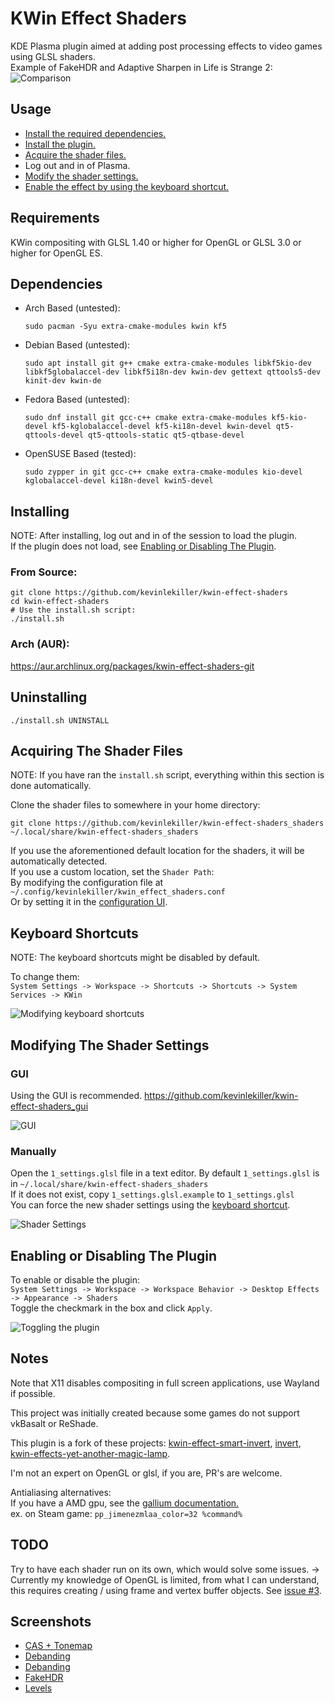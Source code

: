 # KWin Effect Shaders
KDE Plasma plugin aimed at adding post processing effects to video games using GLSL shaders.\
Example of FakeHDR and Adaptive Sharpen in Life is Strange 2:
![Comparison](https://github.com/kevinlekiller/kwin-effect-shaders/raw/main/images/comparison.png)
## Usage
- [Install the required dependencies.](#dependencies)
- [Install the plugin.](#installing)
- [Acquire the shader files.](#acquiring-the-shader-files)
- Log out and in of Plasma.
- [Modify the shader settings.](#modifying-the-shader-settings)
- [Enable the effect by using the keyboard shortcut.](#keyboard-shortcuts)
## Requirements
KWin compositing with GLSL 1.40 or higher for OpenGL or GLSL 3.0 or higher for OpenGL ES.
## Dependencies
- Arch Based (untested):

      sudo pacman -Syu extra-cmake-modules kwin kf5
- Debian Based (untested):

      sudo apt install git g++ cmake extra-cmake-modules libkf5kio-dev libkf5globalaccel-dev libkf5i18n-dev kwin-dev gettext qttools5-dev kinit-dev kwin-de
- Fedora Based (untested):

      sudo dnf install git gcc-c++ cmake extra-cmake-modules kf5-kio-devel kf5-kglobalaccel-devel kf5-ki18n-devel kwin-devel qt5-qttools-devel qt5-qttools-static qt5-qtbase-devel
- OpenSUSE Based (tested):

      sudo zypper in git gcc-c++ cmake extra-cmake-modules kio-devel kglobalaccel-devel ki18n-devel kwin5-devel
## Installing
NOTE: After installing, log out and in of the session to load the plugin.\
If the plugin does not load, see [Enabling or Disabling The Plugin](#enabling-or-disabling-the-plugin).
### From Source:
    git clone https://github.com/kevinlekiller/kwin-effect-shaders
    cd kwin-effect-shaders
    # Use the install.sh script:
    ./install.sh
### Arch (AUR):
https://aur.archlinux.org/packages/kwin-effect-shaders-git
## Uninstalling
    ./install.sh UNINSTALL
## Acquiring The Shader Files
NOTE: If you have ran the `install.sh` script, everything within this section is done automatically.

Clone the shader files to somewhere in your home directory:

    git clone https://github.com/kevinlekiller/kwin-effect-shaders_shaders ~/.local/share/kwin-effect-shaders_shaders

If you use the aforementioned default location for the shaders, it will be automatically detected.\
If you use a custom location, set the `Shader Path`:\
By modifying the configuration file at `~/.config/kevinlekiller/kwin_effect_shaders.conf`\
Or by setting it in the [configuration UI](#gui).
## Keyboard Shortcuts
NOTE: The keyboard shortcuts might be disabled by default.

To change them:\
`System Settings -> Workspace -> Shortcuts -> Shortcuts -> System Services -> KWin`

![Modifying keyboard shortcuts](https://github.com/kevinlekiller/kwin-effect-shaders/raw/main/images/keyboard_shortcuts.png)
## Modifying The Shader Settings
### GUI
Using the GUI is recommended. https://github.com/kevinlekiller/kwin-effect-shaders_gui

![GUI](https://github.com/kevinlekiller/kwin-effect-shaders/raw/main/images/GUI.png)
### Manually
Open the `1_settings.glsl` file in a text editor. By default `1_settings.glsl` is in `~/.local/share/kwin-effect-shaders_shaders`\
If it does not exist, copy `1_settings.glsl.example` to `1_settings.glsl`\
You can force the new shader settings using the [keyboard shortcut](#keyboard-shortcuts).

![Shader Settings](https://github.com/kevinlekiller/kwin-effect-shaders/raw/main/images/shader_settings.png)
## Enabling or Disabling The Plugin
To enable or disable the plugin:\
`System Settings -> Workspace -> Workspace Behavior -> Desktop Effects -> Appearance -> Shaders`\
Toggle the checkmark in the box and click `Apply`.

![Toggling the plugin](https://github.com/kevinlekiller/kwin-effect-shaders/raw/main/images/toggle_plugin.png)
## Notes
Note that X11 disables compositing in full screen applications, use Wayland if possible.

This project was initially created because some games do not support vkBasalt or ReShade.

This plugin is a fork of these projects: [kwin-effect-smart-invert](https://github.com/natask/kwin-effect-smart-invert), [invert](https://github.com/KDE/kwin/tree/master/src/effects/invert), [kwin-effects-yet-another-magic-lamp](https://github.com/zzag/kwin-effects-yet-another-magic-lamp).

I'm not an expert on OpenGL or glsl, if you are, PR's are welcome.

Antialiasing alternatives:\
If you have a AMD gpu, see the [gallium documentation.](https://docs.mesa3d.org/gallium/postprocess.html#current-filters)\
ex. on Steam game: `pp_jimenezmlaa_color=32 %command%`
## TODO
Try to have each shader run on its own, which would solve some issues. -> Currently my knowledge of OpenGL is limited, from what I can understand, this requires creating / using frame and vertex buffer objects. See [issue #3](https://github.com/kevinlekiller/kwin-effect-shaders/issues/3).

## Screenshots
- [CAS + Tonemap](https://cdn.knightlab.com/libs/juxtapose/latest/embed/index.html?uid=9f8f759e-b2e4-11ec-b5bb-6595d9b17862)
- [Debanding](https://cdn.knightlab.com/libs/juxtapose/latest/embed/index.html?uid=ae7aca12-941d-11ec-a554-13fc6baea232)
- [Debanding](https://cdn.knightlab.com/libs/juxtapose/latest/embed/index.html?uid=ff817972-92b2-11ec-a554-13fc6baea232)
- [FakeHDR](https://cdn.knightlab.com/libs/juxtapose/latest/embed/index.html?uid=07c3c256-92b4-11ec-a554-13fc6baea232)
- [Levels](https://cdn.knightlab.com/libs/juxtapose/latest/embed/index.html?uid=5fb083ae-92b5-11ec-a554-13fc6baea232)
